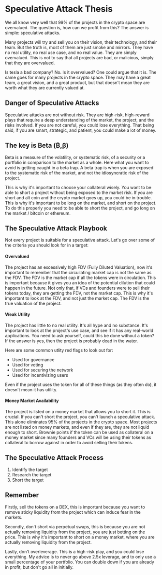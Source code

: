 # Speculative Attack Thesis

We all know very well that 99% of the projects in the crypto space are overvalued. The question is, how can we profit from this? The answer is simple: speculative attacks.

Many projects will try and sell you on their vision, their technology, and their team. But the truth is, most of them are just smoke and mirrors. They have no real utility, no real use case, and no real value. They are simply overvalued. This is not to say that all projects are bad, or malicious, simply that they are overvalued.

Is tesla a bad company? No. Is it overvalued? One could argue that it is. The same goes for many projects in the crypto space. They may have a great team, a great vision, and a great product, but that doesn't mean they are worth what they are currently valued at.

## Danger of Speculative Attacks

Speculative attacks are not without risk. They are high-risk, high-reward plays that require a deep understanding of the market, the project, and the risks involved. If you are not careful, you could lose everything. That being said, if you are smart, strategic, and patient, you could make a lot of money.

## The key is Beta (₿,β)

Beta is a measure of the volatility, or systematic risk, of a security or a portfolio in comparison to the market as a whole. Here what you want to avoid is getting caught in a beta trap. A beta trap is when you are exposed to the systematic risk of the market, and not the idiosyncratic risk of the project.

This is why it's important to choose your collateral wisely. You want to be able to short a project without being exposed to the market risk. If you are short and alt coin and the crypto market goes up, you could be in trouble. This is why it's important to be long on the market, and short on the project. To do this properly you need to be able to short the project, and go long on the market / bitcoin or ethereum.

## The Speculative Attack Playbook


Not every project is suitable for a speculative attack. Let's go over some of the criteria you should look for in a target:

#### Overvalued
The project has an excessively high FDV (Fully Diluted Valuation), now it's important to remember that the circuilating market cap is not the same as the FDV. The FDV is the market cap if all the tokens were in circulation. This is important because it gives you an idea of the potential dilution that could happen in the future. Not only that, if VCs and founders were to sell their tokens today, they are getting the FDV, not the market cap. This is why it's important to look at the FDV, and not just the market cap. The FDV is the true valuation of the project.

#### Weak Utility

The project has little to no real utility. It's all hype and no substance. It's important to look at the project's use case, and see if it has any real-world applications. You need to ask yourself, could this be done without a token? If the answer is yes, then the project is probably dead in the water.

Here are some common utlity red flags to look out for:
- Used for governance
- Used for voting
- Used for securing the network
- Used for incentivizing users

Even if the project uses the token for all of these things (as they often do), it doesn't mean it has utility.

#### Money Market Availability

The project is listed on a money market that allows you to short it. This is crucial. If you can't short the project, you can't launch a speculative attack. This alone eliminates 95% of the projects in the crypto space. Most projects are not listed on money markets, and even if they are, they are not liquid enough to short. Brownie points if the token can be used as collateral on a money market since many founders and VCs will be using their tokens as collateral to borrow against in order to avoid selling their tokens.

## The Speculative Attack Process

1. Identify the target
2. Research the target
3. Short the target

## Remember

Firstly, sell the tokens on a DEX, this is important because you want to remove sticky liquidity from the project which can induce fear in the markets. 

Secondly, don't short via perpetual swaps, this is because you are not actually removing liquidity from the project, you are just betting on the price. This is why it's important to short on a money market, where you are actually removing liquidity from the project.

Lastly, don't overleverage. This is a high-risk play, and you could lose everything. My advice is to never go above 2.5x leverage, and to only use a small percentage of your portfolio. You can double down if you are already in profit, but don't go all in initially.